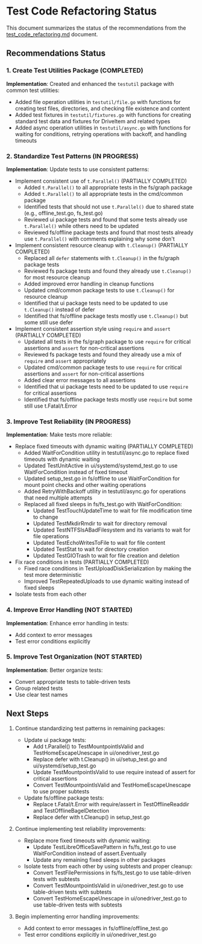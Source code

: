 # Test Code Refactoring Status

This document summarizes the status of the recommendations from the [test_code_refactoring.md](test_code_refactoring.md) document.

## Recommendations Status

### 1. Create Test Utilities Package (COMPLETED)

**Implementation**: Created and enhanced the `testutil` package with common test utilities:
- Added file operation utilities in `testutil/file.go` with functions for creating test files, directories, and checking file existence and content
- Added test fixtures in `testutil/fixtures.go` with functions for creating standard test data and fixtures for DriveItem and related types
- Added async operation utilities in `testutil/async.go` with functions for waiting for conditions, retrying operations with backoff, and handling timeouts

### 2. Standardize Test Patterns (IN PROGRESS)

**Implementation**: Update tests to use consistent patterns:
- Implement consistent use of `t.Parallel()` (PARTIALLY COMPLETED)
  - Added `t.Parallel()` to all appropriate tests in the fs/graph package
  - Added `t.Parallel()` to all appropriate tests in the cmd/common package
  - Identified tests that should not use `t.Parallel()` due to shared state (e.g., offline_test.go, fs_test.go)
  - Reviewed ui package tests and found that some tests already use `t.Parallel()` while others need to be updated
  - Reviewed fs/offline package tests and found that most tests already use `t.Parallel()` with comments explaining why some don't
- Implement consistent resource cleanup with `t.Cleanup()` (PARTIALLY COMPLETED)
  - Replaced all `defer` statements with `t.Cleanup()` in the fs/graph package tests
  - Reviewed fs package tests and found they already use `t.Cleanup()` for most resource cleanup
  - Added improved error handling in cleanup functions
  - Updated cmd/common package tests to use `t.Cleanup()` for resource cleanup
  - Identified that ui package tests need to be updated to use `t.Cleanup()` instead of defer
  - Identified that fs/offline package tests mostly use `t.Cleanup()` but some still use defer
- Implement consistent assertion style using `require` and `assert` (PARTIALLY COMPLETED)
  - Updated all tests in the fs/graph package to use `require` for critical assertions and `assert` for non-critical assertions
  - Reviewed fs package tests and found they already use a mix of `require` and `assert` appropriately
  - Updated cmd/common package tests to use `require` for critical assertions and `assert` for non-critical assertions
  - Added clear error messages to all assertions
  - Identified that ui package tests need to be updated to use `require` for critical assertions
  - Identified that fs/offline package tests mostly use `require` but some still use t.Fatal/t.Error

### 3. Improve Test Reliability (IN PROGRESS)

**Implementation**: Make tests more reliable:
- Replace fixed timeouts with dynamic waiting (PARTIALLY COMPLETED)
  - Added WaitForCondition utility in testutil/async.go to replace fixed timeouts with dynamic waiting
  - Updated TestUnitActive in ui/systemd/systemd_test.go to use WaitForCondition instead of fixed timeout
  - Updated setup_test.go in fs/offline to use WaitForCondition for mount point checks and other waiting operations
  - Added RetryWithBackoff utility in testutil/async.go for operations that need multiple attempts
  - Replaced all fixed sleeps in fs/fs_test.go with WaitForCondition:
    - Updated TestTouchUpdateTime to wait for file modification time to change
    - Updated TestMkdirRmdir to wait for directory removal
    - Updated TestNTFSIsABadFilesystem and its variants to wait for file operations
    - Updated TestEchoWritesToFile to wait for file content
    - Updated TestStat to wait for directory creation
    - Updated TestGIOTrash to wait for file creation and deletion
- Fix race conditions in tests (PARTIALLY COMPLETED)
  - Fixed race conditions in TestUploadDiskSerialization by making the test more deterministic
  - Improved TestRepeatedUploads to use dynamic waiting instead of fixed sleeps
- Isolate tests from each other

### 4. Improve Error Handling (NOT STARTED)

**Implementation**: Enhance error handling in tests:
- Add context to error messages
- Test error conditions explicitly

### 5. Improve Test Organization (NOT STARTED)

**Implementation**: Better organize tests:
- Convert appropriate tests to table-driven tests
- Group related tests
- Use clear test names

## Next Steps

1. Continue standardizing test patterns in remaining packages:
   - Update ui package tests:
     - Add t.Parallel() to TestMountpointIsValid and TestHomeEscapeUnescape in ui/onedriver_test.go
     - Replace defer with t.Cleanup() in ui/setup_test.go and ui/systemd/setup_test.go
     - Update TestMountpointIsValid to use require instead of assert for critical assertions
     - Convert TestMountpointIsValid and TestHomeEscapeUnescape to use proper subtests
   - Update fs/offline package tests:
     - Replace t.Fatal/t.Error with require/assert in TestOfflineReaddir and TestOfflineBagelDetection
     - Replace defer with t.Cleanup() in setup_test.go

2. Continue implementing test reliability improvements:
   - Replace more fixed timeouts with dynamic waiting:
     - Update TestLibreOfficeSavePattern in fs/fs_test.go to use WaitForCondition instead of assert.Eventually
     - Update any remaining fixed sleeps in other packages
   - Isolate tests from each other by using subtests and proper cleanup:
     - Convert TestFilePermissions in fs/fs_test.go to use table-driven tests with subtests
     - Convert TestMountpointIsValid in ui/onedriver_test.go to use table-driven tests with subtests
     - Convert TestHomeEscapeUnescape in ui/onedriver_test.go to use table-driven tests with subtests

3. Begin implementing error handling improvements:
   - Add context to error messages in fs/offline/offline_test.go
   - Test error conditions explicitly in ui/onedriver_test.go
